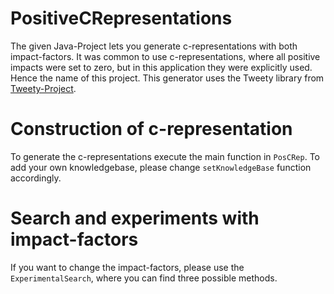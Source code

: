 # PositiveCRepresentations

The given Java-Project lets you generate c-representations with both impact-factors. 
It was common to use c-representations, where all positive impacts were set to zero, but in this
application they were explicitly used. Hence the name of this project. 
This generator uses the Tweety library from [Tweety-Project](http://tweetyproject.org/).

# Construction of c-representation
To generate the c-representations execute the main function in `PosCRep`. 
To add your own knowledgebase, please change `setKnowledgeBase` function accordingly.

# Search and experiments with impact-factors
If you want to change the impact-factors, please use the `ExperimentalSearch`, 
where you can find three possible methods.
